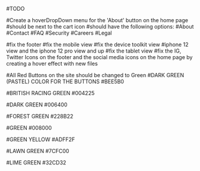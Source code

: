 #TODO


#Create a hoverDropDown menu for the 'About' button on the home page
#should be next to the cart icon
#should have the following options:
#About
#Contact
#FAQ
#Security
#Careers
#Legal

#fix the footer
#fix the mobile view
#fix the device toolkit view
#iphone 12 view and the iphone 12 pro view and up
#fix the tablet view
#fix the IG, Twitter Icons on the footer and the social media icons on the home page by creating a hover effect with new files


#All Red Buttons on the site should be changed to Green
#DARK GREEN (PASTEL) COLOR FOR THE BUTTONS
#BEE5B0

#BRITISH RACING GREEN
#004225

#DARK GREEN
#006400

#FOREST GREEN
#228B22

#GREEN
#008000

#GREEN YELLOW
#ADFF2F

#LAWN GREEN
#7CFC00

#LIME GREEN
#32CD32